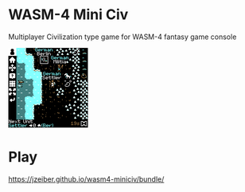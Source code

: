 # WASM-4 Mini Civ
Multiplayer Civilization type game for WASM-4 fantasy game console

![Gameplay](https://github.com/jzeiber/wasm4-miniciv/raw/master/images/miniciv01.png "Gameplay")

# Play
https://jzeiber.github.io/wasm4-miniciv/bundle/
